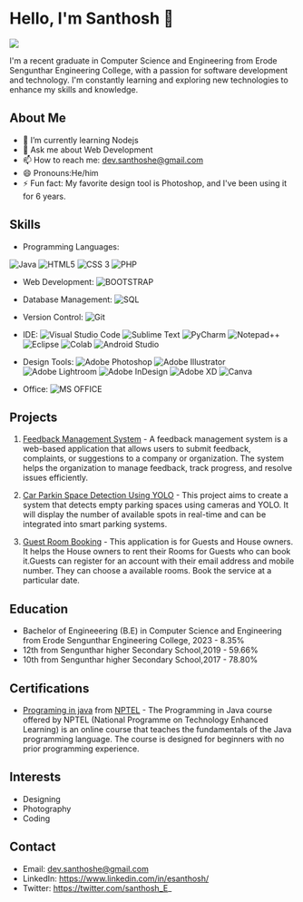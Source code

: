 
# Hello, I'm Santhosh 👋
![](https://komarev.com/ghpvc/?username=E-Santhosh)

I'm a recent graduate in Computer Science and Engineering from Erode Sengunthar Engineering College, with a passion for software development and technology. I'm constantly learning and exploring new technologies to enhance my skills and knowledge.


## About Me       

-   🌱 I’m currently learning Nodejs
-   💬 Ask me about Web Development
-   📫 How to reach me: dev.santhoshe@gmail.com
-   😄 Pronouns:He/him
-   ⚡ Fun fact: My favorite design tool is Photoshop, and I've been using it for 6 years.

## Skills

-   Programming Languages:

![Java](https://img.shields.io/badge/Java-ED8B00?style=for-the-badge&logo=openjdk&logoColor=white) ![HTML5](https://img.shields.io/badge/HTML5-E34F26?style=for-the-badge&logo=html5&logoColor=white) ![CSS 3](https://img.shields.io/badge/CSS3-1572B6?style=for-the-badge&logo=css3&logoColor=white)  ![PHP](https://img.shields.io/badge/PHP-777BB4?style=for-the-badge&logo=php&logoColor=white) 

-   Web Development:
	![BOOTSTRAP](https://img.shields.io/badge/Bootstrap-563D7C?style=for-the-badge&logo=bootstrap&logoColor=white)
-   Database Management:
![SQL](https://img.shields.io/badge/MySQL-00000F?style=for-the-badge&logo=mysql&logoColor=white)
-   Version Control:
	![Git](https://img.shields.io/badge/GIT-E44C30?style=for-the-badge&logo=git&logoColor=white)
-   IDE:
	![Visual Studio Code](https://img.shields.io/badge/Visual_Studio_Code-0078D4?style=for-the-badge&logo=visual%20studio%20code&logoColor=white) ![Sublime Text](https://img.shields.io/badge/sublime_text-%23575757.svg?&style=for-the-badge&logo=sublime-text&logoColor=important) ![PyCharm](https://img.shields.io/badge/PyCharm-000000.svg?&style=for-the-badge&logo=PyCharm&logoColor=white)  ![Notepad++](https://img.shields.io/badge/Notepad++-90E59A.svg?style=for-the-badge&logo=notepad%2B%2B&logoColor=black) ![Eclipse](https://img.shields.io/badge/Eclipse-2C2255?style=for-the-badge&logo=eclipse&logoColor=white) ![Colab](https://img.shields.io/badge/Colab-F9AB00?style=for-the-badge&logo=googlecolab&color=525252) ![Android Studio](https://img.shields.io/badge/Android_Studio-3DDC84?style=for-the-badge&logo=android-studio&logoColor=white)

-   Design Tools:
	![Adobe Photoshop](https://img.shields.io/badge/Adobe%20Photoshop-31A8FF?style=for-the-badge&logo=Adobe%20Photoshop&logoColor=black) ![Adobe Illustrator](https://img.shields.io/badge/Adobe%20Illustrator-FF9A00?style=for-the-badge&logo=adobe%20illustrator&logoColor=white) ![Adobe Lightroom](https://img.shields.io/badge/Adobe%20Lightroom-31A8FF?style=for-the-badge&logo=Adobe%20Lightroom&logoColor=white) ![Adobe InDesign](https://img.shields.io/badge/Adobe%20InDesign-FF3366?style=for-the-badge&logo=Adobe%20InDesign&logoColor=white) ![Adobe XD](https://img.shields.io/badge/Adobe%20XD-470137?style=for-the-badge&logo=Adobe%20XD&logoColor=#FF61F6) ![Canva](https://img.shields.io/badge/Canva-%2300C4CC.svg?&style=for-the-badge&logo=Canva&logoColor=white)
-   Office:
	![MS OFFICE](https://img.shields.io/badge/Microsoft_Office-D83B01?style=for-the-badge&logo=microsoft-office&logoColor=white)

## Projects

1.  [Feedback Management System](https://github.com/E-Santhosh/Feed-Back-Management-System) - A feedback management system is a web-based application that allows users to submit feedback, complaints, or suggestions to a company or organization. The system helps the organization to manage feedback, track progress, and resolve issues efficiently.

2.  [Car Parkin Space Detection Using YOLO](https://github.com/E-Santhosh/CAR-PARKING-SPACE-DETECTION-USING-YOLO) - This project aims to create a system that detects empty parking spaces using cameras and YOLO. It will display the number of available spots in real-time and can be integrated into smart parking systems.

3.  [Guest Room Booking](https://github.com/E-Santhosh/guest-room-booking) - This application is for Guests and House owners. It helps the House owners to rent their Rooms for Guests who can book it.Guests can register for an account with their email address and mobile number. They can choose a available rooms. Book the service at a particular date.

## Education

-   Bachelor of Engineeering (B.E) in Computer Science and Engineering from Erode Sengunthar Engineering College, 2023 - 8.35%
-   12th from Sengunthar higher Secondary School,2019 - 59.66%
-   10th from Sengunthar higher Secondary School,2017 - 78.80%

## Certifications

-   [Programing in java](https://drive.google.com/file/d/1XtoGUqwDhT6Y8ysoZflS8oin0MKL-JjW/view?usp=sharing) from [NPTEL](https://nptel.ac.in/) - The Programming in Java course offered by NPTEL (National Programme on Technology Enhanced Learning) is an online course that teaches the fundamentals of the Java programming language. The course is designed for beginners with no prior programming experience.


## Interests

-   Designing
-   Photography
-   Coding

## Contact

-   Email: dev.santhoshe@gmail.com
-   LinkedIn: https://www.linkedin.com/in/esanthosh/
-   Twitter: https://twitter.com/santhosh_E_
